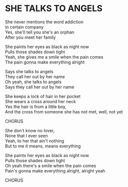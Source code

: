 # SHE TALKS TO ANGELS

She never mentions the word addiction\
In certain company\
Yes, she'll tell you she's an orphan\
After you meet her family

She paints her eyes as black as night now\
Pulls those shades down tight\
Yeah, she gives me a smile when the pain comes\
The pain gonna make everything alright

Says she talks to angels\
They call her out by her name\
Oh yeah, she talks to angels\
Says they call her out by her name

She keeps a lock of hair in her pocket\
She wears a cross around her neck\
Yes the hair is from a little boy,\
And the cross from someone she has not met, well, not yet

CHORUS

She don't know no lover,\
None that I ever seen\
Yeah, to her that ain't nothing\
But to me it means, means everything

She paints her eyes as black as night now\
Pulls those shades down tight\
Oh yeah there's a smile when the pain comes\
Pain's gonna make everything alright, alright yeah

CHORUS